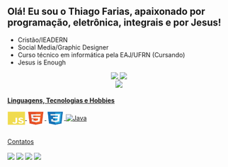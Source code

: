 ## Olá! Eu sou o Thiago Farias, apaixonado por programação, eletrônica, integrais e por Jesus!
- Cristão/IEADERN
- Social Media/Graphic Designer
- Curso técnico em informática pela EAJ/UFRN (Cursando)
- Jesus is Enough
<div align="center">
  <a href="https://github.com/Thiagofarias7/Thiagofarias7">
  <img height="180em" src="https://github-readme-stats.vercel.app/api?username=thiagofarias7&show_icons=true&theme=dark&include_all_commits=true&count_private=true"/>
  <img height="180em" src="https://github-readme-stats.vercel.app/api/top-langs/?username=thiagofarias7&layout=compact&langs_count=7&theme=dark"/>
</div>
  <div align="center"><img src="https://github-readme-streak-stats.herokuapp.com/?user=zluvsand&theme=dark"/></div>
  <div style="display: inline_block"><br>
   <b>Linguagens, Tecnologias e Hobbies</b><br><br>
    <img align="center" alt="Rafa-Js" height="30" width="40" src="https://raw.githubusercontent.com/devicons/devicon/master/icons/javascript/javascript-plain.svg">
   <img align="center" alt="Rafa-HTML" height="30" width="40" src="https://raw.githubusercontent.com/devicons/devicon/master/icons/html5/html5-original.svg">
  <img align="center" alt="Rafa-CSS" height="30" width="40" src="https://raw.githubusercontent.com/devicons/devicon/master/icons/css3/css3-original.svg">
  <img align="center" alt="Java" height="40" width="50" src="https://cdn.icon-icons.com/icons2/2415/PNG/512/java_original_wordmark_logo_icon_146459.png">
 
  
  ##
  
  
  
  <div
  <b>Contatos</b>
  <br></br>
  <a href="https://www.instagram.com/thiagorayzing__/" target="_blank"><img src="https://img.shields.io/badge/-Instagram-%23E4405F?style=for-the-badge&logo=instagram&logoColor=white"></a> 
 <a href="https://github.com/Thiagofarias7/Thiagofarias7" target="_blank"><img src="https://img.shields.io/badge/GitHub-100000?style=for-the-badge&logo=github&logoColor=white" target="_blank"></a> 
 <a href="https://api.whatsapp.com/send?phone=5584991310002&text=Olá, Thiago." target="_blank"><img src="https://img.shields.io/badge/WhatsApp-25D366?style=for-the-badge&logo=whatsapp&logoColor=white" target="_blank"></a> 
  <a href = "mailto:thiago.farias.711@ufrn.edu.br"><img src="https://img.shields.io/badge/-Gmail-%23333?style=for-the-badge&logo=gmail&logoColor=white" target="_blank"></a> 
  </div>
